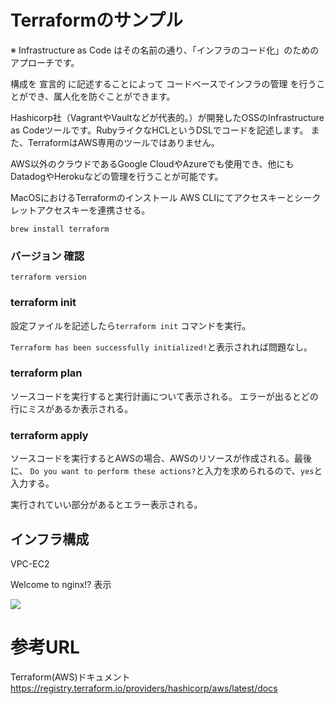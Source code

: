 # Terraformのサンプル

※ Infrastructure as Code はその名前の通り、「インフラのコード化」のためのアプローチです。

構成を 宣言的 に記述することによって コードベースでインフラの管理 を行うことができ、属人化を防ぐことができます。

Hashicorp社（VagrantやVaultなどが代表的。）が開発したOSSのInfrastructure as Codeツールです。RubyライクなHCLというDSLでコードを記述します。
また、TerraformはAWS専用のツールではありません。

AWS以外のクラウドであるGoogle CloudやAzureでも使用でき、他にもDatadogやHerokuなどの管理を行うことが可能です。

MacOSにおけるTerraformのインストール
AWS CLIにてアクセスキーとシークレットアクセスキーを連携させる。
```
brew install terraform
```
### バージョン 確認
```
terraform version
```

###  terraform init
設定ファイルを記述したら```terraform init``` コマンドを実行。

```Terraform has been successfully initialized!```と表示されれば問題なし。

###  terraform plan
ソースコードを実行すると実行計画について表示される。
エラーが出るとどの行にミスがあるか表示される。

### terraform apply
ソースコードを実行するとAWSの場合、AWSのリソースが作成される。最後に、
```Do you want to perform these actions?```と入力を求められるので、```yes```と入力する。

実行されていい部分があるとエラー表示される。

## インフラ構成

VPC-EC2

Welcome to nginx!? 表示

![](./img/welcomtonginx.png)

# 参考URL

Terraform(AWS)ドキュメント
https://registry.terraform.io/providers/hashicorp/aws/latest/docs
